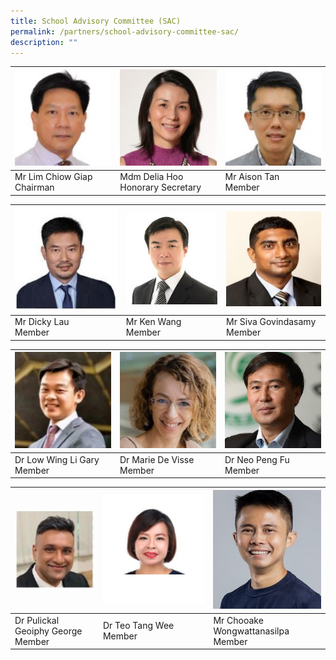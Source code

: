 ```yaml
---
title: School Advisory Committee (SAC)
permalink: /partners/school-advisory-committee-sac/
description: ""
---
```

| ![](/images/SAC/Mr%20Lim%20Chiow%20Giap%20Chairman.jpg) | ![](/images/SAC/Mdm%20Hoo%20Honorary%20Secretary.jpg) | ![](/images/SAC/Mr%20Tan%20Kian%20Shen%20Aison.jpg) |
| -------- | -------- | -------- |
| Mr Lim Chiow Giap <br>Chairman     | Mdm Delia Hoo <br> Honorary Secretary     | Mr Aison Tan<br>Member     |

| ![](/images/mr%20dicky%20lau.JPG) | ![](/images/9a%20Ken%20Wang.jpg)| ![](/images/SAC/Mr%20Siva%20Govindasamy.jpg) |
| -------- | -------- | -------- |
| Mr Dicky Lau <br>Member     | Mr Ken Wang<br>Member     | Mr Siva Govindasamy<br>Member     |


| ![](/images/SAC/Dr%20Low%20Wing%20Li%20Gary.jpg) | ![](/images/SAC/Dr%20Marie.jpg) | ![](/images/SAC/Dr%20Neo%20Peng%20Fu.jpg) |
| -------- | -------- | -------- |
| Dr Low Wing Li Gary<br>Member     | Dr Marie De Visse<br>Member     | Dr Neo Peng Fu<br>Member     |


| ![](/images/SAC/dr%20pulickal%20geoiphy%20george%20(3).JPG) | ![](/images/dr%20teo.JPG) | ![](/images/mr%20chooake%20(4).JPG)|
| -------- | -------- | -------- |
| Dr Pulickal Geoiphy George<br>Member   | Dr Teo Tang Wee<br>Member     | Mr Chooake Wongwattanasilpa<br>Member  |